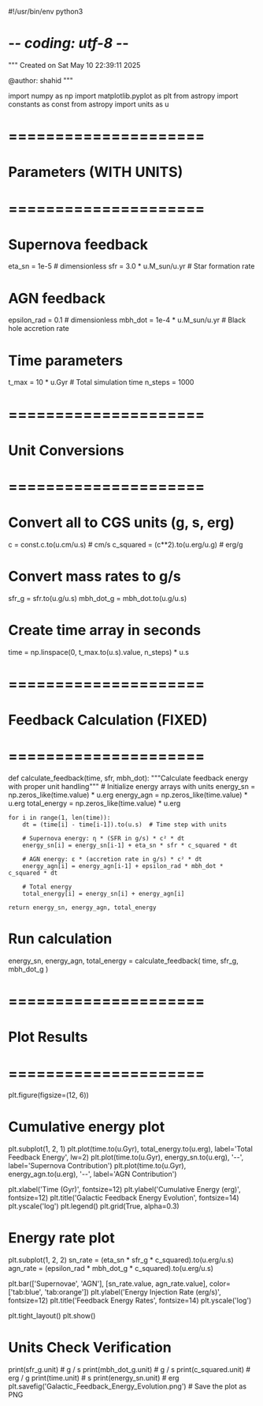 #!/usr/bin/env python3
# -*- coding: utf-8 -*-
"""
Created on Sat May 10 22:39:11 2025

@author: shahid
"""

import numpy as np
import matplotlib.pyplot as plt
from astropy import constants as const
from astropy import units as u

# =====================
#  Parameters (WITH UNITS)
# =====================
# Supernova feedback
eta_sn = 1e-5  # dimensionless
sfr = 3.0 * u.M_sun/u.yr  # Star formation rate

# AGN feedback
epsilon_rad = 0.1  # dimensionless
mbh_dot = 1e-4 * u.M_sun/u.yr  # Black hole accretion rate

# Time parameters
t_max = 10 * u.Gyr  # Total simulation time
n_steps = 1000

# =====================
#  Unit Conversions
# =====================
# Convert all to CGS units (g, s, erg)
c = const.c.to(u.cm/u.s)  # cm/s
c_squared = (c**2).to(u.erg/u.g)  # erg/g

# Convert mass rates to g/s
sfr_g = sfr.to(u.g/u.s)
mbh_dot_g = mbh_dot.to(u.g/u.s)

# Create time array in seconds
time = np.linspace(0, t_max.to(u.s).value, n_steps) * u.s

# =====================
#  Feedback Calculation (FIXED)
# =====================
def calculate_feedback(time, sfr, mbh_dot):
    """Calculate feedback energy with proper unit handling"""
    # Initialize energy arrays with units
    energy_sn = np.zeros_like(time.value) * u.erg
    energy_agn = np.zeros_like(time.value) * u.erg
    total_energy = np.zeros_like(time.value) * u.erg
    
    for i in range(1, len(time)):
        dt = (time[i] - time[i-1]).to(u.s)  # Time step with units
        
        # Supernova energy: η * (SFR in g/s) * c² * dt
        energy_sn[i] = energy_sn[i-1] + eta_sn * sfr * c_squared * dt
        
        # AGN energy: ε * (accretion rate in g/s) * c² * dt
        energy_agn[i] = energy_agn[i-1] + epsilon_rad * mbh_dot * c_squared * dt
        
        # Total energy
        total_energy[i] = energy_sn[i] + energy_agn[i]
    
    return energy_sn, energy_agn, total_energy

# Run calculation
energy_sn, energy_agn, total_energy = calculate_feedback(
    time, 
    sfr_g, 
    mbh_dot_g
)

# =====================
#  Plot Results
# =====================
plt.figure(figsize=(12, 6))

# Cumulative energy plot
plt.subplot(1, 2, 1)
plt.plot(time.to(u.Gyr), total_energy.to(u.erg), 
         label='Total Feedback Energy', lw=2)
plt.plot(time.to(u.Gyr), energy_sn.to(u.erg), 
         '--', label='Supernova Contribution')
plt.plot(time.to(u.Gyr), energy_agn.to(u.erg), 
         '--', label='AGN Contribution')

plt.xlabel('Time (Gyr)', fontsize=12)
plt.ylabel('Cumulative Energy (erg)', fontsize=12)
plt.title('Galactic Feedback Energy Evolution', fontsize=14)
plt.yscale('log')
plt.legend()
plt.grid(True, alpha=0.3)

# Energy rate plot
plt.subplot(1, 2, 2)
sn_rate = (eta_sn * sfr_g * c_squared).to(u.erg/u.s)
agn_rate = (epsilon_rad * mbh_dot_g * c_squared).to(u.erg/u.s)

plt.bar(['Supernovae', 'AGN'], [sn_rate.value, agn_rate.value], 
        color=['tab:blue', 'tab:orange'])
plt.ylabel('Energy Injection Rate (erg/s)', fontsize=12)
plt.title('Feedback Energy Rates', fontsize=14)
plt.yscale('log')

plt.tight_layout()
plt.show()

# Units Check Verification 
print(sfr_g.unit)         # g / s
print(mbh_dot_g.unit)     # g / s
print(c_squared.unit)     # erg / g
print(time.unit)          # s
print(energy_sn.unit)     # erg
plt.savefig('Galactic_Feedback_Energy_Evolution.png')  # Save the plot as PNG
